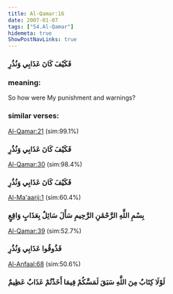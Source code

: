```yaml
---
title: Al-Qamar:16
date: 2007-01-07
tags: ["54.Al-Qamar"]
hidemeta: true 
ShowPostNavLinks: true 
---
```

### فَكَيْفَ كَانَ عَذَابِي وَنُذُرِ
### meaning: 
So how were My punishment and warnings?
### similar verses: 

[Al-Qamar:21](/54/21) (sim:99.1%)

### فَكَيْفَ كَانَ عَذَابِي وَنُذُرِ

[Al-Qamar:30](/54/30) (sim:98.4%)

### فَكَيْفَ كَانَ عَذَابِي وَنُذُرِ

[Al-Ma'aarij:1](/70/1) (sim:60.4%)

### بِسْمِ اللَّهِ الرَّحْمَٰنِ الرَّحِيمِ سَأَلَ سَائِلٌ بِعَذَابٍ وَاقِعٍ

[Al-Qamar:39](/54/39) (sim:52.7%)

### فَذُوقُوا عَذَابِي وَنُذُرِ

[Al-Anfaal:68](/8/68) (sim:50.6%)

### لَوْلَا كِتَابٌ مِنَ اللَّهِ سَبَقَ لَمَسَّكُمْ فِيمَا أَخَذْتُمْ عَذَابٌ عَظِيمٌ
